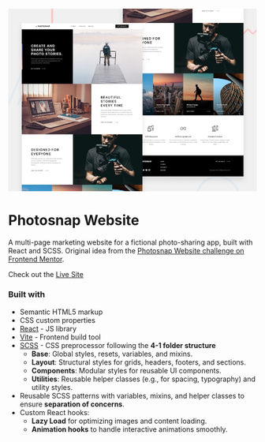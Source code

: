 ![](./preview.jpg)
# Photosnap Website
A multi-page marketing website for a fictional photo-sharing app, built with React and SCSS. Original idea from the [Photosnap Website challenge on Frontend Mentor](https://www.frontendmentor.io/challenges/photosnap-multipage-website-nMDSrNmNW).

Check out the [Live Site](https://photosnap-react-website.netlify.app/)



### Built with

- Semantic HTML5 markup
- CSS custom properties
- [React](https://reactjs.org/) - JS library
- [Vite](https://vitejs.dev/) - Frontend build tool
- [SCSS](https://sass-lang.com/) - CSS preprocessor following the **4-1 folder structure**
  - **Base**: Global styles, resets, variables, and mixins.
  - **Layout**: Structural styles for grids, headers, footers, and sections.
  - **Components**: Modular styles for reusable UI components.
  - **Utilities**: Reusable helper classes (e.g., for spacing, typography) and utility styles.
- Reusable SCSS patterns with variables, mixins, and helper classes to ensure **separation of concerns**.
- Custom React hooks:
  - **Lazy Load** for optimizing images and content loading.
  - **Animation hooks** to handle interactive animations smoothly.
